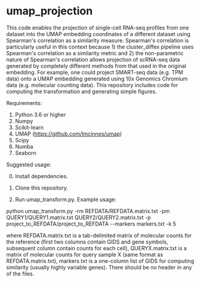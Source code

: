 # umap_projection

This code enables the projection of single-cell RNA-seq profiles from one dataset into the UMAP embedding coordinates of a different dataset using Spearman's correlation as a similarity measure. Spearman's correlation is particularly useful in this context because 1) the cluster_diffex pipeline uses Spearman's correlation as a similarity metric and 2) the non-parametric nature of Spearman's correlation allows projection of scRNA-seq data generated by completely different methods from that used in the original embedding.  For example, one could project SMART-seq data (e.g. TPM data) onto a UMAP embedding generated using 10x Genomics Chromium data (e.g. molecular counting data). This repository includes code for computing the transformation and generating simple figures.

Requirements:

1) Python 3.6 or higher
2) Numpy
3) Scikit-learn
4) UMAP (https://github.com/lmcinnes/umap)
5) Scipy
6) Numba
7) Seaborn

Suggested usage:

0) Install dependencies.

1) Clone this repository.

2) Run umap_transform.py.  Example usage:

python umap_transform.py -rm REFDATA/REFDATA.matrix.txt -pm QUERY1/QUERY1.matrix.txt QUERY2/QUERY2.matrix.txt -p project_to_REFDATA/project_to_REFDATA --markers markers.txt -k 5

where REFDATA.matrix.txt is a tab-delimited matrix of molecular counts for the reference (first two columns contain GIDS and gene symbols, subsequent column contain counts for each cell), QUERYX.matrix.txt is a matrix of molecular counts for query sample X (same format as REFDATA.matrix.txt), markers.txt is a one-column list of GIDS for computing similarity (usually highly variable genes). There should be no header in any of the files.


